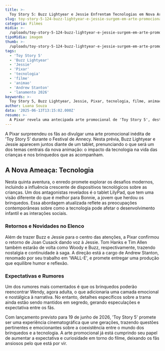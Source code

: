 ```yaml
---
title: >-
  Toy Story 5: Buzz Lightyear e Jessie Enfrentam Tecnologias em Nova Arte Promocional
slug: toy-story-5-124-buzz-lightyear-e-jessie-surgem-em-arte-promocional-inedita
categoria: Filmes
midia: >-
  /uploads/toy-story-5-124-buzz-lightyear-e-jessie-surgem-em-arte-promocional-inedita-thumb.webp
tipoMidia: imagem
thumb: >-
  /uploads/toy-story-5-124-buzz-lightyear-e-jessie-surgem-em-arte-promocional-inedita-thumb.webp
tags:
  - 'Toy Story 5'
  - 'Buzz Lightyear'
  - 'Jessie'
  - 'Pixar'
  - 'tecnologia'
  - 'filme'
  - 'animao'
  - 'Andrew Stanton'
  - 'lanamento 2026'
keywords: >-
  Toy Story 5, Buzz Lightyear, Jessie, Pixar, tecnologia, filme, animação, Andrew Stanton, lançamento 2026
author: Luana Souza
data: '2025-06-13T13:15:02.000Z'
resumo: >-
  A Pixar revela uma antecipada arte promocional de 'Toy Story 5', destacando o confronto entre brinquedos e dispositivos digitais, com Buzz e Jessie em destaque.
---
```


A Pixar surpreendeu os fãs ao divulgar uma arte promocional inédita de 'Toy Story 5' durante o Festival de Annecy. Nesta prévia, Buzz Lightyear e Jessie aparecem juntos diante de um tablet, prenunciando o que será um dos temas centrais da nova animação: o impacto da tecnologia na vida das crianças e nos brinquedos que as acompanham.

## A Nova Ameaça: Tecnologia

Nesta quinta aventura, o enredo promete explorar os desafios modernos, incluindo a influência crescente de dispositivos tecnológicos sobre as crianças. Um dos antagonistas revelados é o tablet LilyPad, que tem uma visão diferente do que é melhor para Bonnie, a jovem que herdou os brinquedos. Essa abordagem atualizada reflete as preocupações contemporâneas sobre como a tecnologia pode afetar o desenvolvimento infantil e as interações sociais.

### Retornos e Novidades no Elenco

Além de trazer Buzz e Jessie para o centro das atenções, a Pixar confirmou o retorno de Joan Cusack dando voz à Jessie. Tom Hanks e Tim Allen também estarão de volta como Woody e Buzz, respectivamente, trazendo nostalgia e continuidade à saga. A direção está a cargo de Andrew Stanton, renomado por seu trabalho em 'WALL-E', e promete entregar uma produção que equilibre humor e reflexão.

### Expectativas e Rumores

Um dos rumores mais comentados é que os brinquedos poderão reencontrar Wendy, agora adulta, o que adicionaria uma camada emocional e nostálgica à narrativa. No entanto, detalhes específicos sobre a trama ainda estão sendo mantidos em segredo, gerando especulações e expectativa entre os fãs.

Com lançamento previsto para 19 de junho de 2026, 'Toy Story 5' promete ser uma experiência cinematográfica que une gerações, trazendo questões pertinentes e emocionantes sobre a coexistência entre o mundo dos brinquedos e a tecnologia. A arte promocional já está cumprindo seu papel de aumentar a expectativa e curiosidade em torno do filme, deixando os fãs ansiosos pelo que está por vir.